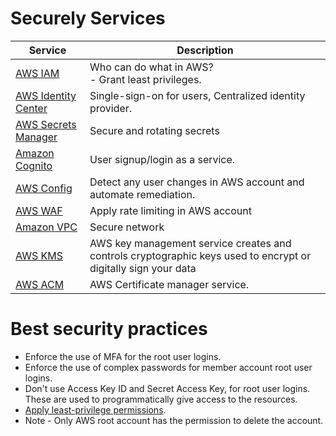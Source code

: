 # Securely Services

| Service                                                                                  | Description                                                                                                    |
|------------------------------------------------------------------------------------------|----------------------------------------------------------------------------------------------------------------|
| [AWS IAM](1_AuthorizationServices/AWSIAM.md)                                             | Who can do what in AWS?<br/>- Grant least privileges.                                                          |
| [AWS Identity Center](1_AuthorizationServices/AWSIAMIdentityCenter.md)                   | Single-sign-on for users, Centralized identity provider.                                                       |
| [AWS Secrets Manager](2_DataProtectionServices/AWSSecretsManager.md)                     | Secure and rotating secrets                                                                                    |
| [Amazon Cognito](1_AuthorizationServices/AmazonCognito.md)                               | User signup/login as a service.                                                                                |
| [AWS Config](4_Monitoring&DetectionServices/AWSConfig.md)                                | Detect any user changes in AWS account and automate remediation.                                               |
| [AWS WAF](3_InfraProtectionServices/AWSWAF.md)                                           | Apply rate limiting in AWS account                                                                             |
| [Amazon VPC](../1_NetworkingAndContentDelivery/3_NetworkFoundations/AmazonVPC/Readme.md) | Secure network                                                                                                 |
| [AWS KMS](2_DataProtectionServices/AWSKMS.md)                                            | AWS key management service creates and controls cryptographic keys used to encrypt or digitally sign your data |
| [AWS ACM](2_DataProtectionServices/AWSACM.md)                                            | AWS Certificate manager service.                                                                               |

# Best security practices
- Enforce the use of MFA for the root user logins.
- Enforce the use of complex passwords for member account root user logins.
- Don't use Access Key ID and Secret Access Key, for root user logins. These are used to programmatically give access to the resources.
- [Apply least-privilege permissions](https://docs.aws.amazon.com/IAM/latest/UserGuide/best-practices.html#grant-least-privilege).
- Note - Only AWS root account has the permission to delete the account.
